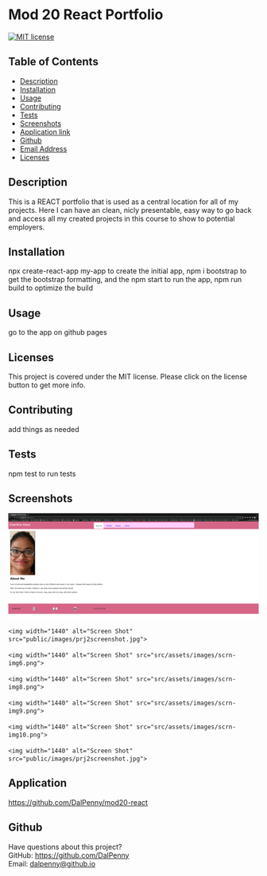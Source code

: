 # Mod 20 React Portfolio

  [![MIT license](https://img.shields.io/badge/License-MIT-blue.svg)](https://lbesson.mit-license.org/)

  ## Table of Contents
  * [Description](#description)
  * [Installation](#installation)
  * [Usage](#usage)
  * [Contributing](#contributing)
  * [Tests](#tests)
  * [Screenshots](#screenshots)
  * [Application link](#application)
  * [Github](#github)
  * [Email Address](#email)
  * [Licenses](#licenses)

  
  ## Description
  This is a REACT portfolio that is used as a central location for all of my projects. Here I can have an clean, nicly presentable, easy way to go back and access all my created projects in this course to show to potential employers.

  ## Installation
  npx create-react-app my-app to create the initial app, npm i bootstrap to get the bootstrap formatting, and the npm start to run the app, npm run build to optimize the build

  ## Usage
  go to the app on github pages
  ## Licenses
  This project is covered under the MIT license. Please click on the license button to get more info.
  
  ## Contributing
  add things as needed
  
  ## Tests
  npm test to run tests
  
  ## Screenshots
  
   <img width="1440" alt="Screen Shot" src="public/images/scrn-img1.png">
   
    <img width="1440" alt="Screen Shot" src="public/images/prj2screenshot.jpg">

    <img width="1440" alt="Screen Shot" src="src/assets/images/scrn-img6.png">
    
    <img width="1440" alt="Screen Shot" src="src/assets/images/scrn-img8.png">
    
    <img width="1440" alt="Screen Shot" src="src/assets/images/scrn-img9.png">
    
    <img width="1440" alt="Screen Shot" src="src/assets/images/scrn-img10.png">
    
    <img width="1440" alt="Screen Shot" src="public/images/prj2screenshot.jpg">

  ## Application
  https://github.com/DalPenny/mod20-react
  
  ## Github
  Have questions about this project?  
  GitHub: https://github.com/DalPenny  
  Email: dalpenny@github.io

